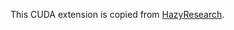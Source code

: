 This CUDA extension is copied from [HazyResearch](https://github.com/HazyResearch/flash-attention/tree/dff68c2b228234e34714a6cb1b966cb3a09496b9/csrc/xentropy).
